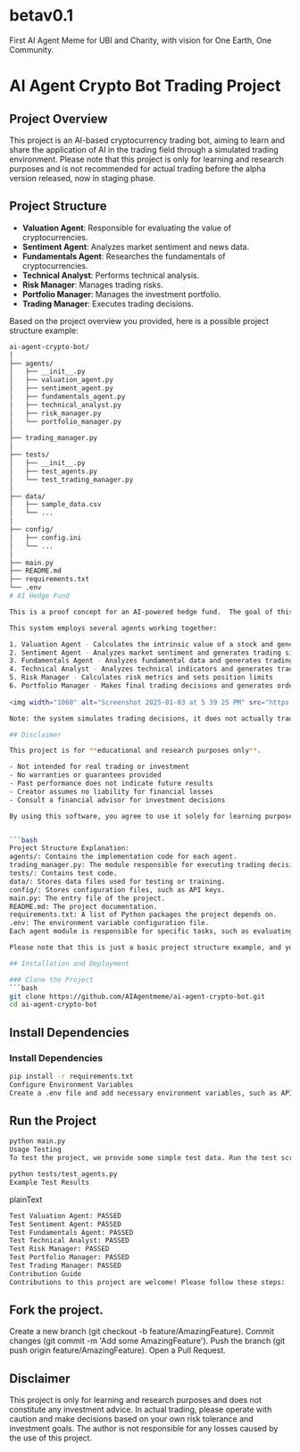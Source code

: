# betav0.1
First AI Agent Meme for UBI and Charity, with vision for One Earth, One Community.
# AI Agent Crypto Bot Trading Project

## Project Overview
This project is an AI-based cryptocurrency trading bot, aiming to learn and share the application of AI in the trading field through a simulated trading environment. Please note that this project is only for learning and research purposes and is not recommended for actual trading before the alpha version released, now in staging phase.

## Project Structure
- **Valuation Agent**: Responsible for evaluating the value of cryptocurrencies.
- **Sentiment Agent**: Analyzes market sentiment and news data.
- **Fundamentals Agent**: Researches the fundamentals of cryptocurrencies.
- **Technical Analyst**: Performs technical analysis.
- **Risk Manager**: Manages trading risks.
- **Portfolio Manager**: Manages the investment portfolio.
- **Trading Manager**: Executes trading decisions.

Based on the project overview you provided, here is a possible project structure example:

```bash
ai-agent-crypto-bot/
│
├── agents/
│   ├── __init__.py
│   ├── valuation_agent.py
│   ├── sentiment_agent.py
│   ├── fundamentals_agent.py
│   ├── technical_analyst.py
│   ├── risk_manager.py
│   └── portfolio_manager.py
│
├── trading_manager.py
│
├── tests/
│   ├── __init__.py
│   ├── test_agents.py
│   └── test_trading_manager.py
│
├── data/
│   ├── sample_data.csv
│   └── ...
│
├── config/
│   ├── config.ini
│   └── ...
│
├── main.py
├── README.md
├── requirements.txt
└── .env
# AI Hedge Fund

This is a proof concept for an AI-powered hedge fund.  The goal of this project is to explore the use of AI to make trading decisions.  This project is for **educational** purposes only and is not intended for real trading or investment.

This system employs several agents working together:

1. Valuation Agent - Calculates the intrinsic value of a stock and generates trading signals
2. Sentiment Agent - Analyzes market sentiment and generates trading signals
3. Fundamentals Agent - Analyzes fundamental data and generates trading signals
4. Technical Analyst - Analyzes technical indicators and generates trading signals
5. Risk Manager - Calculates risk metrics and sets position limits
6. Portfolio Manager - Makes final trading decisions and generates orders
   
<img width="1060" alt="Screenshot 2025-01-03 at 5 39 25 PM" src="https://github.com/user-attachments/assets/4611aace-27d0-43b2-9a70-385b40336e3f" />

Note: the system simulates trading decisions, it does not actually trade.

## Disclaimer

This project is for **educational and research purposes only**.

- Not intended for real trading or investment
- No warranties or guarantees provided
- Past performance does not indicate future results
- Creator assumes no liability for financial losses
- Consult a financial advisor for investment decisions

By using this software, you agree to use it solely for learning purposes.


```bash
Project Structure Explanation:
agents/: Contains the implementation code for each agent.
trading_manager.py: The module responsible for executing trading decisions.
tests/: Contains test code.
data/: Stores data files used for testing or training.
config/: Stores configuration files, such as API keys.
main.py: The entry file of the project.
README.md: The project documentation.
requirements.txt: A list of Python packages the project depends on.
.env: The environment variable configuration file.
Each agent module is responsible for specific tasks, such as evaluating value, analyzing market sentiment, researching fundamentals, performing technical analysis, managing risk, and managing the investment portfolio. The trading_manager.py module is responsible for integrating the decisions of each agent and executing trades.

Please note that this is just a basic project structure example, and you can adjust and expand it according to the actual needs of the project.

## Installation and Deployment

### Clone the Project
```bash
git clone https://github.com/AIAgentmeme/ai-agent-crypto-bot.git
cd ai-agent-crypto-bot
```

##  Install Dependencies

### Install Dependencies

```bash
pip install -r requirements.txt
Configure Environment Variables
Create a .env file and add necessary environment variables, such as API keys.
```
## Run  the Project

```bash
python main.py
Usage Testing
To test the project, we provide some simple test data. Run the test script:
```

```bash
python tests/test_agents.py
Example Test Results
```
plainText
```bash
Test Valuation Agent: PASSED
Test Sentiment Agent: PASSED
Test Fundamentals Agent: PASSED
Test Technical Analyst: PASSED
Test Risk Manager: PASSED
Test Portfolio Manager: PASSED
Test Trading Manager: PASSED
Contribution Guide
Contributions to this project are welcome! Please follow these steps:
```
## Fork the project.
Create a new branch (git checkout -b feature/AmazingFeature).
Commit changes (git commit -m 'Add some AmazingFeature').
Push the branch (git push origin feature/AmazingFeature).
Open a Pull Request.
## Disclaimer
This project is only for learning and research purposes and does not constitute any investment advice. In actual trading, please operate with caution and make decisions based on your own risk tolerance and investment goals. The author is not responsible for any losses caused by the use of this project.
